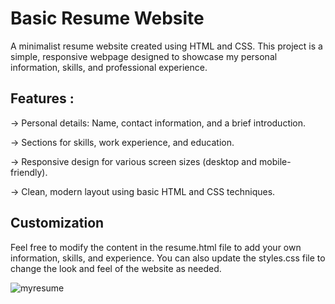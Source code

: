 # Basic Resume Website

A minimalist resume website created using HTML and CSS. This project is a simple, responsive webpage designed to showcase my personal information, skills, and professional experience.

## Features :

-> Personal details: Name, contact information, and a brief introduction.

-> Sections for skills, work experience, and education.

-> Responsive design for various screen sizes (desktop and mobile-friendly).

-> Clean, modern layout using basic HTML and CSS techniques.

## Customization

Feel free to modify the content in the resume.html file to add your own information, skills, and experience. You can also update the styles.css file to change the look and feel of the website as needed.

![myresume](https://github.com/user-attachments/assets/60f7017f-6bf5-4321-83ec-b99c7675b731)
